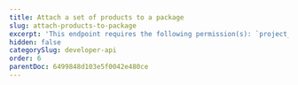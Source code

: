 ```yaml
---
title: Attach a set of products to a package
slug: attach-products-to-package
excerpt: 'This endpoint requires the following permission(s): `project_configuration:packages:read_write`.'
hidden: false
categorySlug: developer-api
order: 6
parentDoc: 6499848d103e5f0042e480ce
---
```

